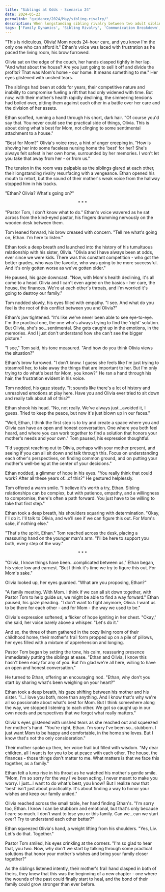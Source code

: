 ```yaml
---
title: "Siblings at Odds - Scenario 24"
date: 2024-05-23
permalink: "guidance/2024/May/sibling-rivalry/"
description: When longstanding sibling rivalry between two adult siblings comes to a head, they seek guidance from Pastor Tom Rhodes to help them repair their strained relationship and find a way to reconcile their differences.
tags: ['Family Dynamics', 'Sibling Rivalry', 'Communication Breakdown', 'Pastoral Guidance', 'Conflict Resolution']
---
```

"This is ridiculous, Olivia! Mom needs 24-hour care, and you know I'm the only one who can afford it." Ethan's voice was laced with frustration as he paced the living room, his brow furrowed.

Olivia sat on the edge of the couch, her hands clasped tightly in her lap. "And what about the house? Are you just going to sell it off and divide the profits? That was Mom's home - our home. It means something to me." Her eyes glistened with unshed tears.

The siblings had been at odds for years, their competitive nature and inability to compromise fueling a rift that had only widened with time. But now, with their mother's health rapidly declining, the simmering tensions had boiled over, pitting them against each other in a battle over her care and the division of her assets.

Ethan scoffed, running a hand through his short, dark hair. "Of course you'd say that. You never could see the practical side of things, Olivia. This is about doing what's best for Mom, not clinging to some sentimental attachment to a house."

"Best for Mom?" Olivia's voice rose, a hint of anger creeping in. "How is shoving her into some faceless nursing home the 'best' for her? She's always felt safest in her own home, surrounded by her memories. I won't let you take that away from her - or from us."

The tension in the room was palpable as the siblings glared at each other, their longstanding rivalry resurfacing with a vengeance. Ethan opened his mouth to retort, but the sound of their mother's weak voice from the hallway stopped him in his tracks.

"Ethan? Olivia? What's going on?"

<center>* * *</center>

"Pastor Tom, I don't know what to do." Ethan's voice wavered as he sat across from the kind-eyed pastor, his fingers drumming nervously on the wooden desk between them.

Tom leaned forward, his brow creased with concern. "Tell me what's going on, Ethan. I'm here to listen."

Ethan took a deep breath and launched into the history of his tumultuous relationship with his sister, Olivia. "Olivia and I have always been at odds, ever since we were kids. There was this constant competition - who got the better grades, who was the favorite, who was going to be more successful. And it's only gotten worse as we've gotten older."

He paused, his gaze downcast. "Now, with Mom's health declining, it's all come to a head. Olivia and I can't even agree on the basics - her care, the house, the finances. We're at each other's throats, and I'm worried it's going to destroy our family."

Tom nodded slowly, his eyes filled with empathy. "I see. And what do you feel is the root of this conflict between you and Olivia?"

Ethan's jaw tightened. "It's like we've never been able to see eye-to-eye. I'm the practical one, the one who's always trying to find the 'right' solution. But Olivia, she's so...sentimental. She gets caught up in the emotions, in the memories. And I just don't understand how she can't see the bigger picture."

"I see," Tom said, his tone measured. "And how do you think Olivia views the situation?"

Ethan's brow furrowed. "I don't know. I guess she feels like I'm just trying to steamroll her, to take away the things that are important to her. But I'm only trying to do what's best for Mom, you know?" He ran a hand through his hair, the frustration evident in his voice.

Tom nodded, his gaze steady. "It sounds like there's a lot of history and unresolved emotions at play here. Have you and Olivia ever tried to sit down and really talk about all of this?"

Ethan shook his head. "No, not really. We've always just...avoided it, I guess. Tried to keep the peace, but now it's just blown up in our faces."

"Well, Ethan, I think the first step is to try and create a space where you and Olivia can have an open and honest conversation. One where you both feel heard, and where you can work together to find a solution that honors your mother's needs and your own." Tom paused, his expression thoughtful.

"I'd suggest reaching out to Olivia, perhaps with your mother present, and seeing if you can all sit down and talk through this. Focus on understanding each other's perspectives, on finding common ground, and on putting your mother's well-being at the center of your decisions."

Ethan nodded, a glimmer of hope in his eyes. "You really think that could work? After all these years of...of this?" He gestured helplessly.

Tom offered a warm smile. "I believe it's worth a try, Ethan. Sibling relationships can be complex, but with patience, empathy, and a willingness to compromise, there's often a path forward. You just have to be willing to take that first step."

Ethan took a deep breath, his shoulders squaring with determination. "Okay, I'll do it. I'll talk to Olivia, and we'll see if we can figure this out. For Mom's sake, if nothing else."

"That's the spirit, Ethan." Tom reached across the desk, placing a reassuring hand on the younger man's arm. "I'll be here to support you both, every step of the way."

<center>* * *</center>

"Olivia, I know things have been...complicated between us," Ethan began, his voice low and earnest. "But I think it's time we try to figure this out. For Mom's sake."

Olivia looked up, her eyes guarded. "What are you proposing, Ethan?"

"A family meeting. With Mom. I think if we can all sit down together, with Pastor Tom to help guide us, we might be able to find a way forward." Ethan paused, his gaze pleading. "I don't want to fight anymore, Olivia. I want us to be there for each other - and for Mom - the way we used to be."

Olivia's expression softened, a flicker of hope igniting in her chest. "Okay," she said, her voice barely above a whisper. "Let's do it."

And so, the three of them gathered in the cozy living room of their childhood home, their mother's frail form propped up on a pile of pillows, her eyes filled with a mixture of apprehension and longing.

Pastor Tom began by setting the tone, his calm, reassuring presence immediately putting the siblings at ease. "Ethan and Olivia, I know this hasn't been easy for any of you. But I'm glad we're all here, willing to have an open and honest conversation."

He turned to Ethan, offering an encouraging nod. "Ethan, why don't you start by sharing what's been weighing on your heart?"

Ethan took a deep breath, his gaze shifting between his mother and his sister. "I...I love you both, more than anything. And I know that's why we're all so passionate about what's best for Mom. But I think somewhere along the way, we stopped listening to each other. We got so caught up in our own needs and perspectives that we forgot what really matters."

Olivia's eyes glistened with unshed tears as she reached out and squeezed her mother's hand. "You're right, Ethan. I'm sorry I've been so...stubborn. I just want Mom to be happy and comfortable, in the home she loves. But I know that's not the only consideration."

Their mother spoke up then, her voice frail but filled with wisdom. "My dear children, all I want is for you to be at peace with each other. The house, the finances - those things don't matter to me. What matters is that we face this together, as a family."

Ethan felt a lump rise in his throat as he watched his mother's gentle smile. "Mom, I'm so sorry for the way I've been acting. I never meant to make you worry. I just...I want to do what's best, you know? But I realize now that 'best' isn't just about practicality. It's about finding a way to honor your wishes and keep our family united."

Olivia reached across the small table, her hand finding Ethan's. "I'm sorry too, Ethan. I know I can be stubborn and emotional, but that's only because I care so much. I don't want to lose you or this family. Can we...can we start over? Try to understand each other better?"

Ethan squeezed Olivia's hand, a weight lifting from his shoulders. "Yes, Liv. Let's do that. Together."

Pastor Tom smiled, his eyes crinkling at the corners. "I'm so glad to hear that, you two. Now, why don't we start by talking through some practical solutions that honor your mother's wishes and bring your family closer together?"

As the siblings listened intently, their mother's frail hand clasped in both of theirs, they knew that this was the beginning of a new chapter - one where the wounds of the past could finally start to heal, and the bond of their family could grow stronger than ever before.

